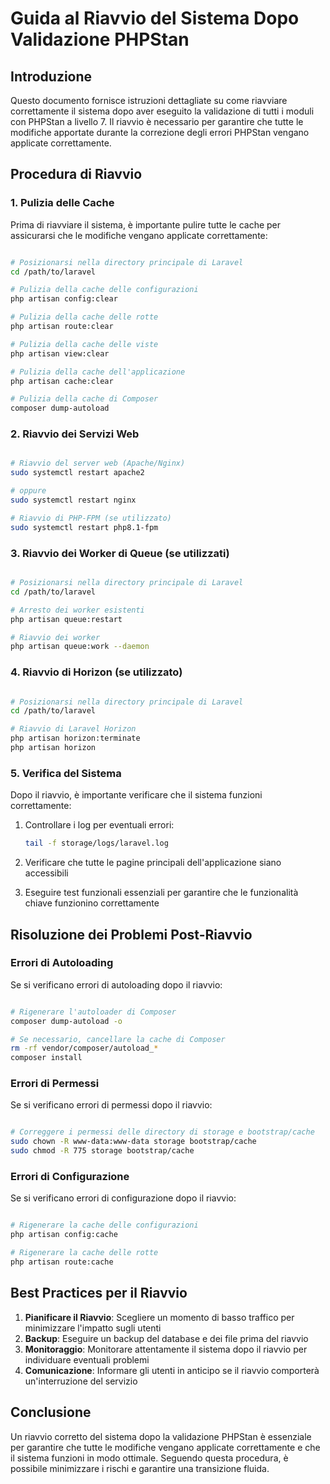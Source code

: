 # Guida al Riavvio del Sistema Dopo Validazione PHPStan

## Introduzione

Questo documento fornisce istruzioni dettagliate su come riavviare correttamente il sistema dopo aver eseguito la validazione di tutti i moduli con PHPStan a livello 7. Il riavvio è necessario per garantire che tutte le modifiche apportate durante la correzione degli errori PHPStan vengano applicate correttamente.

## Procedura di Riavvio

### 1. Pulizia delle Cache

Prima di riavviare il sistema, è importante pulire tutte le cache per assicurarsi che le modifiche vengano applicate correttamente:

```bash

# Posizionarsi nella directory principale di Laravel
cd /path/to/laravel

# Pulizia della cache delle configurazioni
php artisan config:clear

# Pulizia della cache delle rotte
php artisan route:clear

# Pulizia della cache delle viste
php artisan view:clear

# Pulizia della cache dell'applicazione
php artisan cache:clear

# Pulizia della cache di Composer
composer dump-autoload
```

### 2. Riavvio dei Servizi Web

```bash

# Riavvio del server web (Apache/Nginx)
sudo systemctl restart apache2

# oppure
sudo systemctl restart nginx

# Riavvio di PHP-FPM (se utilizzato)
sudo systemctl restart php8.1-fpm
```

### 3. Riavvio dei Worker di Queue (se utilizzati)

```bash

# Posizionarsi nella directory principale di Laravel
cd /path/to/laravel

# Arresto dei worker esistenti
php artisan queue:restart

# Riavvio dei worker
php artisan queue:work --daemon
```

### 4. Riavvio di Horizon (se utilizzato)

```bash

# Posizionarsi nella directory principale di Laravel
cd /path/to/laravel

# Riavvio di Laravel Horizon
php artisan horizon:terminate
php artisan horizon
```

### 5. Verifica del Sistema

Dopo il riavvio, è importante verificare che il sistema funzioni correttamente:

1. Controllare i log per eventuali errori:
   ```bash
   tail -f storage/logs/laravel.log
   ```

2. Verificare che tutte le pagine principali dell'applicazione siano accessibili
3. Eseguire test funzionali essenziali per garantire che le funzionalità chiave funzionino correttamente

## Risoluzione dei Problemi Post-Riavvio

### Errori di Autoloading

Se si verificano errori di autoloading dopo il riavvio:

```bash

# Rigenerare l'autoloader di Composer
composer dump-autoload -o

# Se necessario, cancellare la cache di Composer
rm -rf vendor/composer/autoload_*
composer install
```

### Errori di Permessi

Se si verificano errori di permessi dopo il riavvio:

```bash

# Correggere i permessi delle directory di storage e bootstrap/cache
sudo chown -R www-data:www-data storage bootstrap/cache
sudo chmod -R 775 storage bootstrap/cache
```

### Errori di Configurazione

Se si verificano errori di configurazione dopo il riavvio:

```bash

# Rigenerare la cache delle configurazioni
php artisan config:cache

# Rigenerare la cache delle rotte
php artisan route:cache
```

## Best Practices per il Riavvio

1. **Pianificare il Riavvio**: Scegliere un momento di basso traffico per minimizzare l'impatto sugli utenti
2. **Backup**: Eseguire un backup del database e dei file prima del riavvio
3. **Monitoraggio**: Monitorare attentamente il sistema dopo il riavvio per individuare eventuali problemi
4. **Comunicazione**: Informare gli utenti in anticipo se il riavvio comporterà un'interruzione del servizio

## Conclusione

Un riavvio corretto del sistema dopo la validazione PHPStan è essenziale per garantire che tutte le modifiche vengano applicate correttamente e che il sistema funzioni in modo ottimale. Seguendo questa procedura, è possibile minimizzare i rischi e garantire una transizione fluida.
